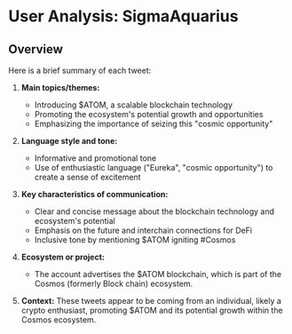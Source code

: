 # User Analysis: SigmaAquarius

## Overview

Here is a brief summary of each tweet:

1. **Main topics/themes:**
   - Introducing $ATOM, a scalable blockchain technology
   - Promoting the ecosystem's potential growth and opportunities
   - Emphasizing the importance of seizing this "cosmic opportunity"

2. **Language style and tone:**
   - Informative and promotional tone
   - Use of enthusiastic language ("Eureka", "cosmic opportunity") to create a sense of excitement

3. **Key characteristics of communication:**
   - Clear and concise message about the blockchain technology and ecosystem's potential
   - Emphasis on the future and interchain connections for DeFi
   - Inclusive tone by mentioning $ATOM igniting #Cosmos

4. **Ecosystem or project:**
   - The account advertises the $ATOM blockchain, which is part of the Cosmos (formerly Block chain) ecosystem.

5.  **Context:** These tweets appear to be coming from an individual, likely a crypto enthusiast, promoting $ATOM and its potential growth within the Cosmos ecosystem.